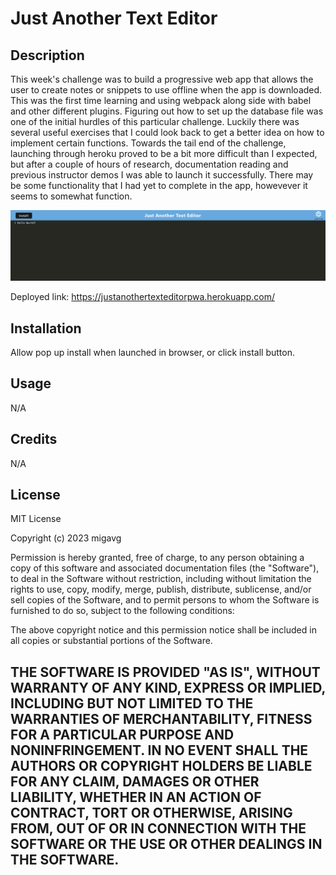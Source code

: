 # Just Another Text Editor

## Description

This week's challenge was to build a progressive web app that allows the user to create notes or snippets to use offline when the app is downloaded. This was the first time learning and using webpack along side with babel and other different plugins. Figuring out how to set up the database file was one of the initial hurdles of this particular challenge. Luckily there was several useful exercises that I could look back to get a better idea on how to implement certain functions. Towards the tail end of the challenge, launching through heroku proved to be a bit more difficult than I expected, but after a couple of hours of research, documentation reading and previous instructor demos I was able to launch it successfully. There may  be some functionality that I had yet to complete in  the app, howevever it seems to somewhat function.

![](Assets/jate.PNG)

Deployed link: https://justanothertexteditorpwa.herokuapp.com/


## Installation

Allow pop up install when launched in browser, or click install button.


## Usage

N/A

## Credits

N/A


## License

MIT License

Copyright (c) 2023 migavg

Permission is hereby granted, free of charge, to any person obtaining a copy
of this software and associated documentation files (the "Software"), to deal
in the Software without restriction, including without limitation the rights
to use, copy, modify, merge, publish, distribute, sublicense, and/or sell
copies of the Software, and to permit persons to whom the Software is
furnished to do so, subject to the following conditions:

The above copyright notice and this permission notice shall be included in all
copies or substantial portions of the Software.

THE SOFTWARE IS PROVIDED "AS IS", WITHOUT WARRANTY OF ANY KIND, EXPRESS OR
IMPLIED, INCLUDING BUT NOT LIMITED TO THE WARRANTIES OF MERCHANTABILITY,
FITNESS FOR A PARTICULAR PURPOSE AND NONINFRINGEMENT. IN NO EVENT SHALL THE
AUTHORS OR COPYRIGHT HOLDERS BE LIABLE FOR ANY CLAIM, DAMAGES OR OTHER
LIABILITY, WHETHER IN AN ACTION OF CONTRACT, TORT OR OTHERWISE, ARISING FROM,
OUT OF OR IN CONNECTION WITH THE SOFTWARE OR THE USE OR OTHER DEALINGS IN THE
SOFTWARE.
---
